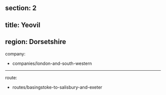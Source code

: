﻿section: 2
----
title: Yeovil
----
region: Dorsetshire
----
company:
- companies/london-and-south-western
----
route:
- routes/basingstoke-to-salisbury-and-exeter
